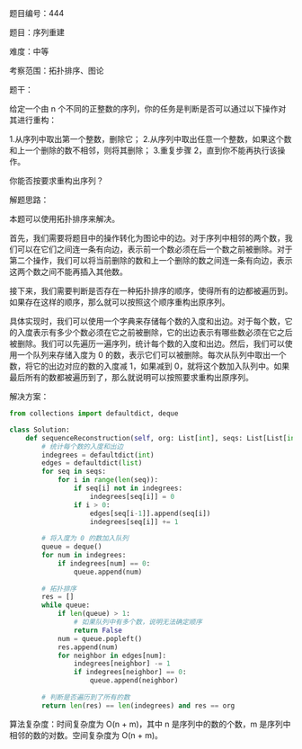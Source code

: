 题目编号：444

题目：序列重建

难度：中等

考察范围：拓扑排序、图论

题干：

给定一个由 n 个不同的正整数的序列，你的任务是判断是否可以通过以下操作对其进行重构：

1.从序列中取出第一个整数，删除它；
2.从序列中取出任意一个整数，如果这个数和上一个删除的数不相邻，则将其删除；
3.重复步骤 2，直到你不能再执行该操作。

你能否按要求重构出序列？

解题思路：

本题可以使用拓扑排序来解决。

首先，我们需要将题目中的操作转化为图论中的边。对于序列中相邻的两个数，我们可以在它们之间连一条有向边，表示前一个数必须在后一个数之前被删除。对于第二个操作，我们可以将当前删除的数和上一个删除的数之间连一条有向边，表示这两个数之间不能再插入其他数。

接下来，我们需要判断是否存在一种拓扑排序的顺序，使得所有的边都被遍历到。如果存在这样的顺序，那么就可以按照这个顺序重构出原序列。

具体实现时，我们可以使用一个字典来存储每个数的入度和出边。对于每个数，它的入度表示有多少个数必须在它之前被删除，它的出边表示有哪些数必须在它之后被删除。我们可以先遍历一遍序列，统计每个数的入度和出边。然后，我们可以使用一个队列来存储入度为 0 的数，表示它们可以被删除。每次从队列中取出一个数，将它的出边对应的数的入度减 1，如果减到 0，就将这个数加入队列中。如果最后所有的数都被遍历到了，那么就说明可以按照要求重构出原序列。

解决方案：

```python
from collections import defaultdict, deque

class Solution:
    def sequenceReconstruction(self, org: List[int], seqs: List[List[int]]) -> bool:
        # 统计每个数的入度和出边
        indegrees = defaultdict(int)
        edges = defaultdict(list)
        for seq in seqs:
            for i in range(len(seq)):
                if seq[i] not in indegrees:
                    indegrees[seq[i]] = 0
                if i > 0:
                    edges[seq[i-1]].append(seq[i])
                    indegrees[seq[i]] += 1
        
        # 将入度为 0 的数加入队列
        queue = deque()
        for num in indegrees:
            if indegrees[num] == 0:
                queue.append(num)
        
        # 拓扑排序
        res = []
        while queue:
            if len(queue) > 1:
                # 如果队列中有多个数，说明无法确定顺序
                return False
            num = queue.popleft()
            res.append(num)
            for neighbor in edges[num]:
                indegrees[neighbor] -= 1
                if indegrees[neighbor] == 0:
                    queue.append(neighbor)
        
        # 判断是否遍历到了所有的数
        return len(res) == len(indegrees) and res == org
```

算法复杂度：时间复杂度为 O(n + m)，其中 n 是序列中的数的个数，m 是序列中相邻的数的对数。空间复杂度为 O(n + m)。